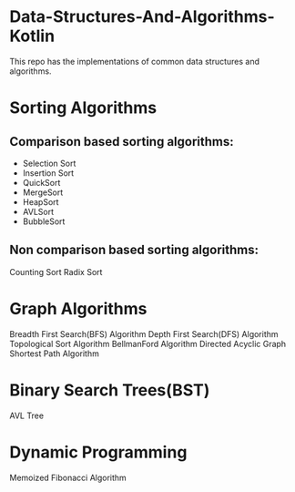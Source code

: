 # Data-Structures-And-Algorithms-Kotlin

This repo has the implementations of common data structures and algorithms.

# Sorting Algorithms
## Comparison based sorting algorithms: 

- Selection Sort
- Insertion Sort 
- QuickSort
- MergeSort
- HeapSort
- AVLSort
- BubbleSort

## Non comparison based sorting algorithms:
Counting Sort
Radix Sort

# Graph Algorithms
Breadth First Search(BFS) Algorithm 
Depth First Search(DFS) Algorithm
Topological Sort Algorithm
BellmanFord Algorithm
Directed Acyclic Graph Shortest Path Algorithm

# Binary Search Trees(BST)
AVL Tree

# Dynamic Programming

Memoized Fibonacci Algorithm
